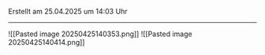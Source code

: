 Erstellt am 25.04.2025 um 14:03 Uhr

---
![[Pasted image 20250425140353.png]]
![[Pasted image 20250425140414.png]]
